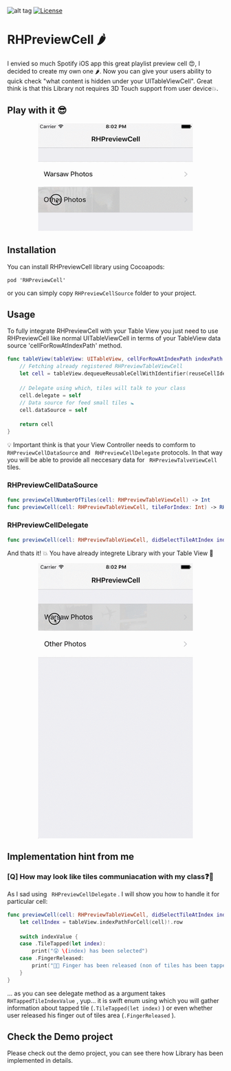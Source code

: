 ![alt tag](https://img.shields.io/cocoapods/v/RHPreviewCell.svg?style=flat)
[![License](https://img.shields.io/cocoapods/l/BadgeSwift.svg?style=flat)](/LICENSE)
# RHPreviewCell 🌶
I envied so much Spotify iOS app this great playlist preview cell 😍, I decided to create my own one 🌶. Now you can give your users ability to quick check "what content is hidden under your UITableViewCell". Great think is that this Library not requires 3D Touch support from user device💥.

## Play with it 😎
<p align="center">
<img src ="./ReadmeAssets/first_video.gif" width="360" height="250"/>
</p>

## Installation
You can install RHPreviewCell library using Cocoapods:
```
pod 'RHPreviewCell'
```
or you can simply copy ```RHPreviewCellSource``` folder to your project.

## Usage
To fully integrate RHPreviewCell with your Table View you just need to use RHPreviewCell like normal UITableViewCell in terms of your TableView data source 'cellForRowAtIndexPath' method. 

```swift
func tableView(tableView: UITableView, cellForRowAtIndexPath indexPath: NSIndexPath) -> UITableViewCell {
    // Fetching already registered RHPreviewTableViewCell 
    let cell = tableView.dequeueReusableCellWithIdentifier(reuseCellIdentifier) as! RHPreviewTableViewCell 

    // Delegate using which, tiles will talk to your class
    cell.delegate = self 
    // Data source for feed small tiles 🚼
    cell.dataSource = self

    return cell
}
```
💡 Important think is that your View Controller needs to comform to ``` RHPreviewCellDataSource```  and ``` RHPreviewCellDelegate```  protocols. In that way you will be able to provide all neccesary data for ``` RHPreviewTalveViewCell```  tiles.

### RHPreviewCellDataSource
```swift
func previewCellNumberOfTiles(cell: RHPreviewTableViewCell) -> Int
func previewCell(cell: RHPreviewTableViewCell, tileForIndex: Int) -> RHPreviewTileView
```

### RHPreviewCellDelegate
```swift
func previewCell(cell: RHPreviewTableViewCell, didSelectTileAtIndex indexValue: RHTappedTileIndexValue)
```
And thats it! 💥  You have already integrete Library with your Table View 🎉 

<p align="center">
<img src ="./ReadmeAssets/second_video.gif" width="360" height="640" align="center"/>
</p>

## Implementation hint from me
### [Q] How may look like tiles communiacation with my class❓🤔
As I sad using ``` RHPreviewCellDelegate``` . I will show you how to handle it for particular cell:

```swift
func previewCell(cell: RHPreviewTableViewCell, didSelectTileAtIndex indexValue: RHTappedTileIndexValue) {
    let cellIndex = tableView.indexPathForCell(cell)!.row

    switch indexValue {
    case .TileTapped(let index):
        print("😲 \(index) has been selected")
    case .FingerReleased:
        print("🖖🏽 Finger has been released (non of tiles has been tapped)")
    }
}
```

... as you can see delegate method as a argument takes ``` RHTappedTileIndexValue``` , yup... it is swift enum using which you will gather information about tapped tile (```.TileTapped(let index)``` ) or even whether user released his finger out of tiles area (```.FingerReleased``` ).




## Check the Demo project 

Please check out the demo project, you can see there how Library has been implemented in details.
